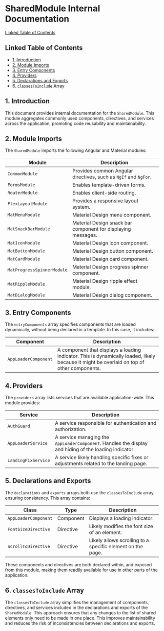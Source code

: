 # SharedModule Internal Documentation

[Linked Table of Contents](#linked-table-of-contents)

## Linked Table of Contents

* [1. Introduction](#1-introduction)
* [2. Module Imports](#2-module-imports)
* [3. Entry Components](#3-entry-components)
* [4. Providers](#4-providers)
* [5. Declarations and Exports](#5-declarations-and-exports)
* [6. `classesToInclude` Array](#6-classestoinclude-array)


## 1. Introduction

This document provides internal documentation for the `SharedModule`. This module aggregates commonly used components, directives, and services across the application, promoting code reusability and maintainability.


## 2. Module Imports

The `SharedModule` imports the following Angular and Material modules:

| Module                      | Description                                                                 |
|------------------------------|-----------------------------------------------------------------------------|
| `CommonModule`              | Provides common Angular directives, such as `NgIf` and `NgFor`.                 |
| `FormsModule`               | Enables template-driven forms.                                                |
| `RouterModule`              | Enables client-side routing.                                                  |
| `FlexLayoutModule`          | Provides a responsive layout system.                                           |
| `MatMenuModule`             | Material Design menu component.                                               |
| `MatSnackBarModule`         | Material Design snack bar component for displaying messages.                   |
| `MatIconModule`            | Material Design icon component.                                              |
| `MatButtonModule`           | Material Design button component.                                             |
| `MatCardModule`             | Material Design card component.                                               |
| `MatProgressSpinnerModule` | Material Design progress spinner component.                                  |
| `MatRippleModule`           | Material Design ripple effect module.                                        |
| `MatDialogModule`           | Material Design dialog component.                                            |


## 3. Entry Components

The `entryComponents` array specifies components that are loaded dynamically, without being declared in a template.  In this case, it includes:

| Component                | Description                                                             |
|-------------------------|-------------------------------------------------------------------------|
| `AppLoaderComponent`     | A component that displays a loading indicator. This is dynamically loaded, likely because it might be overlaid on top of other components. |


## 4. Providers

The `providers` array lists services that are available application-wide.  This module provides:


| Service                | Description                                                                  |
|-------------------------|------------------------------------------------------------------------------|
| `AuthGuard`             | A service responsible for authentication and authorization.                     |
| `AppLoaderService`      | A service managing the `AppLoaderComponent`.   Handles the display and hiding of the loading indicator.    |
| `LandingFixService`     | A service likely handling specific fixes or adjustments related to the landing page. |


## 5. Declarations and Exports

The `declarations` and `exports` arrays both use the `classesToInclude` array, ensuring consistency. This array contains:


| Class                  | Type       | Description                                                              |
|-------------------------|------------|--------------------------------------------------------------------------|
| `AppLoaderComponent`     | Component   | Displays a loading indicator.                                             |
| `FontSizeDirective`     | Directive   | Likely modifies the font size of an element.                                 |
| `ScrollToDirective`     | Directive   | Likely allows scrolling to a specific element on the page.               |


These components and directives are both declared within, and exposed from this module, making them readily available for use in other parts of the application.


## 6. `classesToInclude` Array

The `classesToInclude` array simplifies the management of components, directives, and services included in the declarations and exports of the `SharedModule`.  This approach ensures that any changes to the list of shared elements only need to be made in one place. This improves maintainability and reduces the risk of inconsistencies between declarations and exports.

